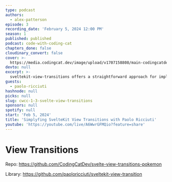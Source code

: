 ```yaml
---
type: podcast
authors:
  - alex-patterson
episode: 3
recording_date: 'February 5, 2024 12:00 PM'
season: 1
published: published
podcast: code-with-coding-cat
chapters_done: false
cloudinary_convert: false
cover: >-
  https://media.codingcat.dev/image/upload/v1707158808/main-codingcatdev-photo/svelte-transitions.png
devto: null
excerpt: >-
  sveltekit-view-transitions offers a straightforward approach for implementing these transitions without complexity, aiming to enhance the user interface with smooth and visually appealing changes between views.
guests:
  - paolo-ricciuti
hashnode: null
picks: null
slug: cwcc-1-3-svelte-view-transitions
sponsors: null
spotify: null
start: 'Feb 5, 2024'
title: 'Simplyfing SvelteKit View Transitions with Paolo Ricciuti'
youtube: 'https://youtube.com/live/A6WwrGFMQio?feature=share'
---
```


# View Transitions

Repo: https://github.com/CodingCatDev/svelte-view-transitions-pokemon

Library: https://github.com/paoloricciuti/sveltekit-view-transition
